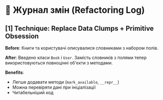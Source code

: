 # 📄 Журнал змін (Refactoring Log)

## [1] Technique: Replace Data Clumps + Primitive Obsession

**Before**:
Книги та користувачі описувалися словниками з набором полів.

**After**:
Введено класи `Book` і `User`. Замість словників з полями тепер використовуються повноцінні об'єкти з методами.

**Benefits**:
- Легше додавати методи (`mark_available`, `__repr__`)
- Можна перевіряти дані при ініціалізації
- Читабельніший код
